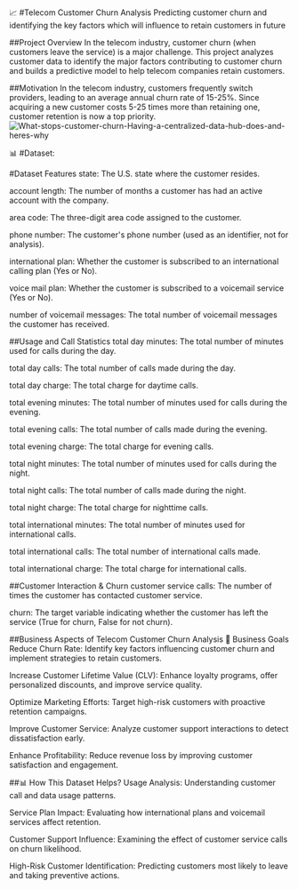 📈 #Telecom Customer Churn Analysis
Predicting customer churn and identifying the key factors which will influence to retain customers in future

##Project Overview
In the telecom industry, customer churn (when customers leave the service) is a major challenge. This project analyzes customer data to identify the major factors contributing to customer churn and builds a predictive model to help telecom companies retain customers.

##Motivation
In the telecom industry, customers frequently switch providers, leading to an average annual churn rate of 15-25%. Since acquiring a new customer costs 5-25 times more than retaining one, customer retention is now a top priority.
![What-stops-customer-churn-Having-a-centralized-data-hub-does-and-heres-why](https://github.com/user-attachments/assets/212e3035-3120-4149-8978-e8e54677672f)

 📊 #Dataset:


#Dataset Features
state: The U.S. state where the customer resides.

account length: The number of months a customer has had an active account with the company.

area code: The three-digit area code assigned to the customer.

phone number: The customer's phone number (used as an identifier, not for analysis).

international plan: Whether the customer is subscribed to an international calling plan (Yes or No).

voice mail plan: Whether the customer is subscribed to a voicemail service (Yes or No).

number of voicemail messages: The total number of voicemail messages the customer has received.

##Usage and Call Statistics
total day minutes: The total number of minutes used for calls during the day.

total day calls: The total number of calls made during the day.

total day charge: The total charge for daytime calls.

total evening minutes: The total number of minutes used for calls during the evening.

total evening calls: The total number of calls made during the evening.

total evening charge: The total charge for evening calls.

total night minutes: The total number of minutes used for calls during the night.

total night calls: The total number of calls made during the night.

total night charge: The total charge for nighttime calls.

total international minutes: The total number of minutes used for international calls.

total international calls: The total number of international calls made.

total international charge: The total charge for international calls.

##Customer Interaction & Churn
customer service calls: The number of times the customer has contacted customer service.

churn: The target variable indicating whether the customer has left the service (True for churn, False for not churn).

##Business Aspects of Telecom Customer Churn Analysis
🎯 Business Goals
Reduce Churn Rate: Identify key factors influencing customer churn and implement strategies to retain customers.

Increase Customer Lifetime Value (CLV): Enhance loyalty programs, offer personalized discounts, and improve service quality.

Optimize Marketing Efforts: Target high-risk customers with proactive retention campaigns.

Improve Customer Service: Analyze customer support interactions to detect dissatisfaction early.

Enhance Profitability: Reduce revenue loss by improving customer satisfaction and engagement.

##📊 How This Dataset Helps?
Usage Analysis: Understanding customer call and data usage patterns.

Service Plan Impact: Evaluating how international plans and voicemail services affect retention.

Customer Support Influence: Examining the effect of customer service calls on churn likelihood.

High-Risk Customer Identification: Predicting customers most likely to leave and taking preventive actions.

